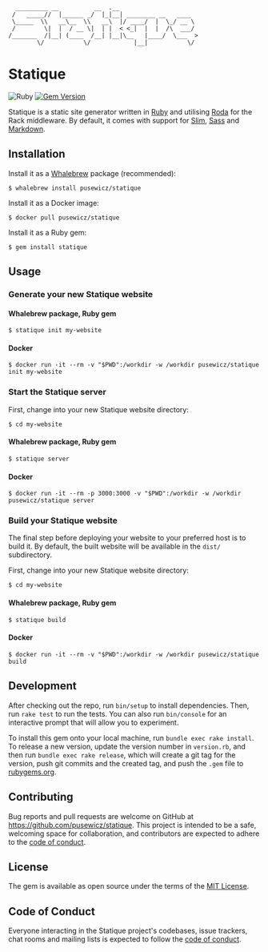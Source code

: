 ```
  _________ __          __  .__
 /   _____//  |______ _/  |_|__| ________ __   ____
 \_____  \\   __\__  \\   __\  |/ ____/  |  \_/ __ \
 /        \|  |  / __ \|  | |  < <_|  |  |  /\  ___/
/_______  /|__| (____  /__| |__|\__   |____/  \___  >
        \/           \/            |__|           \/
```

# Statique

![Ruby](https://github.com/pusewicz/statique/actions/workflows/main.yml/badge.svg)
[![Gem Version](https://badge.fury.io/rb/statique.svg)](https://badge.fury.io/rb/statique)

Statique is a static site generator written in [Ruby](https://www.ruby-lang.org/) and utilising [Roda](https://roda.jeremyevans.net/) for the Rack middleware. By default, it comes with support for [Slim](http://slim-lang.com/), [Sass](https://sass-lang.com/) and [Markdown](https://daringfireball.net/projects/markdown/).

## Installation

Install it as a [Whalebrew](https://github.com/whalebrew/whalebrew) package (recommended):

    $ whalebrew install pusewicz/statique
    
Install it as a Docker image:

    $ docker pull pusewicz/statique

Install it as a Ruby gem:

    $ gem install statique

## Usage

### Generate your new Statique website

#### Whalebrew package, Ruby gem

    $ statique init my-website
    
#### Docker

    $ docker run -it --rm -v "$PWD":/workdir -w /workdir pusewicz/statique init my-website
    
### Start the Statique server

First, change into your new Statique website directory:

    $ cd my-website
    
#### Whalebrew package, Ruby gem

    $ statique server
    
#### Docker

    $ docker run -it --rm -p 3000:3000 -v "$PWD":/workdir -w /workdir pusewicz/statique server
    
### Build your Statique website

The final step before deploying your website to your preferred host is to build it. By default, the built website will be available in the `dist/` subdirectory.

First, change into your new Statique website directory:

    $ cd my-website
    
#### Whalebrew package, Ruby gem

    $ statique build
    
#### Docker

    $ docker run -it --rm -v "$PWD":/workdir -w /workdir pusewicz/statique build

## Development

After checking out the repo, run `bin/setup` to install dependencies. Then, run `rake test` to run the tests. You can also run `bin/console` for an interactive prompt that will allow you to experiment.

To install this gem onto your local machine, run `bundle exec rake install`. To release a new version, update the version number in `version.rb`, and then run `bundle exec rake release`, which will create a git tag for the version, push git commits and the created tag, and push the `.gem` file to [rubygems.org](https://rubygems.org).

## Contributing

Bug reports and pull requests are welcome on GitHub at https://github.com/pusewicz/statique. This project is intended to be a safe, welcoming space for collaboration, and contributors are expected to adhere to the [code of conduct](https://github.com/pusewicz/statique/blob/main/CODE_OF_CONDUCT.md).

## License

The gem is available as open source under the terms of the [MIT License](https://opensource.org/licenses/MIT).

## Code of Conduct

Everyone interacting in the Statique project's codebases, issue trackers, chat rooms and mailing lists is expected to follow the [code of conduct](https://github.com/pusewicz/statique/blob/main/CODE_OF_CONDUCT.md).
